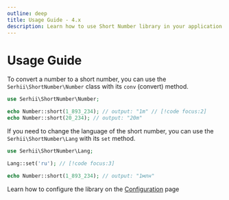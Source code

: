```yaml
---
outline: deep
title: Usage Guide - 4.x
description: Learn how to use Short Number library in your application
---
```


# Usage Guide
To convert a number to a short number, you can use the `Serhii\ShortNumber\Number` class with its `conv` (convert) method.

```php
use Serhii\ShortNumber\Number;

echo Number::short(1_893_234); // output: "1m" // [!code focus:2]
echo Number::short(20_234); // output: "20m"
```

If you need to change the language of the short number, you can use the `Serhii\ShortNumber\Lang` with its `set` method.

```php
use Serhii\ShortNumber\Lang;

Lang::set('ru'); // [!code focus:3]

echo Number::short(1_893_234); // output: "1млн"
```

Learn how to configure the library on the [Configuration](/4.x/configurations.html) page